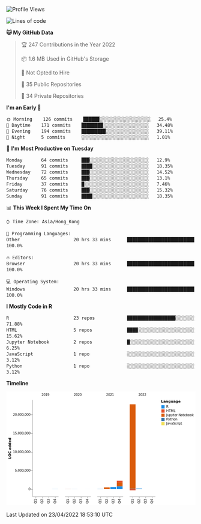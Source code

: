 

<!--**wt12318/wt12318** is a ✨ _special_ ✨ repository because its `README.md` (this file) appears on your GitHub profile.-->

<!--START_SECTION:waka-->
![Profile Views](http://img.shields.io/badge/Profile%20Views-0-blue)

![Lines of code](https://img.shields.io/badge/From%20Hello%20World%20I%27ve%20Written-26%20Million%20lines%20of%20code-blue)

**🐱 My GitHub Data** 

> 🏆 247 Contributions in the Year 2022
 > 
> 📦 1.6 MB Used in GitHub's Storage 
 > 
> 🚫 Not Opted to Hire
 > 
> 📜 35 Public Repositories 
 > 
> 🔑 34 Private Repositories  
 > 
**I'm an Early 🐤** 

```text
🌞 Morning    126 commits    ██████░░░░░░░░░░░░░░░░░░░   25.4% 
🌆 Daytime    171 commits    ████████░░░░░░░░░░░░░░░░░   34.48% 
🌃 Evening    194 commits    █████████░░░░░░░░░░░░░░░░   39.11% 
🌙 Night      5 commits      ░░░░░░░░░░░░░░░░░░░░░░░░░   1.01%

```
📅 **I'm Most Productive on Tuesday** 

```text
Monday       64 commits     ███░░░░░░░░░░░░░░░░░░░░░░   12.9% 
Tuesday      91 commits     ████░░░░░░░░░░░░░░░░░░░░░   18.35% 
Wednesday    72 commits     ███░░░░░░░░░░░░░░░░░░░░░░   14.52% 
Thursday     65 commits     ███░░░░░░░░░░░░░░░░░░░░░░   13.1% 
Friday       37 commits     █░░░░░░░░░░░░░░░░░░░░░░░░   7.46% 
Saturday     76 commits     ███░░░░░░░░░░░░░░░░░░░░░░   15.32% 
Sunday       91 commits     ████░░░░░░░░░░░░░░░░░░░░░   18.35%

```


📊 **This Week I Spent My Time On** 

```text
⌚︎ Time Zone: Asia/Hong_Kong

💬 Programming Languages: 
Other                    20 hrs 33 mins      █████████████████████████   100.0%

🔥 Editors: 
Browser                  20 hrs 33 mins      █████████████████████████   100.0%

💻 Operating System: 
Windows                  20 hrs 33 mins      █████████████████████████   100.0%

```

**I Mostly Code in R** 

```text
R                        23 repos            ██████████████████░░░░░░░   71.88% 
HTML                     5 repos             ████░░░░░░░░░░░░░░░░░░░░░   15.62% 
Jupyter Notebook         2 repos             █░░░░░░░░░░░░░░░░░░░░░░░░   6.25% 
JavaScript               1 repo              ░░░░░░░░░░░░░░░░░░░░░░░░░   3.12% 
Python                   1 repo              ░░░░░░░░░░░░░░░░░░░░░░░░░   3.12%

```


**Timeline**

![Chart not found](https://raw.githubusercontent.com/wt12318/wt12318/main/charts/bar_graph.png) 


 Last Updated on 23/04/2022 18:53:10 UTC
<!--END_SECTION:waka-->


